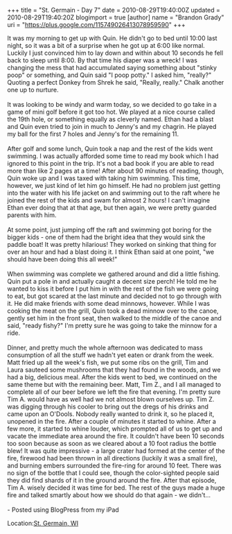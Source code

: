 +++
title = "St. Germain - Day 7"
date = 2010-08-29T19:40:00Z
updated = 2010-08-29T19:40:20Z
blogimport = true 
[author]
	name = "Brandon Grady"
	uri = "https://plus.google.com/115749026413078959590"
+++

It was my morning to get up with Quin.  He didn't go to bed until 10:00 last night, so it was a bit of a surprise when he got up at 6:00 like normal.  Luckily I just convinced him to lay down and within about 10 seconds he fell back to sleep until 8:00.  By that time his diaper was a wreck!  I was changing the mess that had accumulated saying something about "stinky poop" or something, and Quin said "I poop potty."  I asked him, "really?"  Quoting a perfect Donkey from Shrek he said, "Really, really."  Chalk another one up to nurture.<br /><br />It was looking to be windy and warm today, so we decided to go take in a game of mini golf before it got too hot.  We played at a nice course called the 19th hole, or something equally as cleverly named.  Ethan had a blast and Quin even tried to join in much to Jenny's and my chagrin.  He played my ball for the first 7 holes and Jenny's for the remaining 11.<br /><br />After golf and some lunch, Quin took a nap and the rest of the kids went swimming.  I was actually afforded some time to read my book which I had ignored to this point in the trip.  It's not a bad book if you are able to read more than like 2 pages at a time!  After about 90 minutes of reading, though, Quin woke up and I was taxed with taking him swimming.  This time, however, we just kind of let him go himself.  He had no problem just getting into the water with his life jacket on and swimming out to the raft where he joined the rest of the kids and swam for almost 2 hours!  I can't imagine Ethan ever doing that at that age, but then again, we were pretty guarded parents with him.<br /><br />At some point, just jumping off the raft and swimming got boring for the bigger kids - one of them had the bright idea that they would sink the paddle boat!  It was pretty hilarious!  They worked on sinking that thing for over an hour and had a blast doing it.  I think Ethan said at one point, "we should have been doing this all week!"<br /><br />When swimming was complete we gathered around and did a little fishing.  Quin put a pole in and actually caught a decent size perch!  He told me he wanted to kiss it before I put him in with the rest of the fish we were going to eat, but got scared at the last minute and decided not to go through with it.  He did make friends with some dead minnows, however.  While I was cooking the meat on the grill, Quin took a dead minnow over to the canoe, gently set him in the front seat, then walked to the middle of the canoe and said, "ready fishy?"  I'm pretty sure he was going to take the minnow for a ride.<br /><br />Dinner, and pretty much the whole afternoon was dedicated to mass consumption of all the stuff we hadn't yet eaten or drank from the week.  Matt fried up all the week's fish, we put some ribs on the grill, Tim and Laura sauteed some mushrooms that they had found in the woods, and we had a big, delicious meal.  After the kids went to bed, we continued on the same theme but with the remaining beer.  Matt, Tim Z., and I all managed to complete all of our beer before we left the fire that evening.  I'm pretty sure Tim A. would have as well had we not almost blown ourselves up.  Tim Z. was digging through his cooler to bring out the dregs of his drinks and came upon an O'Dools.  Nobody really wanted to drink it, so he placed it, unopened in the fire.  After a couple of minutes it started to whine.  After a few more, it started to whine louder, which prompted all of us to get up and vacate the immediate area around the fire.  It couldn't have been 10 seconds too soon because as soon as we cleared about a 10 foot radius the bottle blew!  It was quite impressive - a large crater had formed at the center of the fire, firewood had been thrown in all directions (luckily it was a small fire), and burning embers surrounded the fire-ring for around 10 feet.  There was no sign of the bottle that I could see, though the color-sighted people said they did find shards of it in the ground around the fire.  After that episode, Tim A. wisely decided it was time for bed.  The rest of the guys made a huge fire and talked smartly about how we should do that again - we didn't...<br /><br />- Posted using BlogPress from my iPad<br /><p class='blogpress_location'>Location:<a href='http://maps.google.com/maps?q=St.%20Germain,%20WI&z=10'>St. Germain, WI</a></p>
